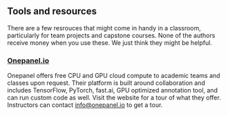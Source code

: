 ## Tools and resources

There are a few resrouces that might come in handy in a classroom, particularly for team projects and capstone courses.
None of the authors receive money when you use these. We just think they might be helpful. 

### [Onepanel.io](https://www.onepanel.io/)
Onepanel offers free CPU and GPU cloud compute to academic teams and classes upon request. Their platform is built around collaboration and includes TensorFlow, PyTorch, fast.ai, GPU optimized annotation tool, and can run custom code as well. Visit the website for a tour of what they offer. Instructors can contact info@onepanel.io to get a tour.
